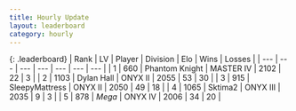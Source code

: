 ```yaml
---
title: Hourly Update
layout: leaderboard
category: hourly
---
```


{: .leaderboard}
| Rank | LV | Player | Division | Elo | Wins | Losses |
| --- | --- | --- | --- | --- | --- | --- |
| <span data-change="0">1</span> | 660 | <span title="ID: 742939">Phantom Knight</span> | MASTER IV | <span data-change="0">2102</span> | <span data-change="0">22</span> | <span data-change="0">3</span> |
| <span data-change="1">2</span> | 1103 | <span title="ID: 174294">Dylan Hall</span> | ONYX II | <span data-change="0">2055</span> | <span data-change="0">53</span> | <span data-change="0">30</span> |
| <span data-change="-1">3</span> | 915 | <span title="ID: 153129">SleepyMattress</span> | ONYX II | <span data-change="-9">2050</span> | <span data-change="0">49</span> | <span data-change="1">18</span> |
| <span data-change="0">4</span> | 1065 | <span title="ID: 402846">Sktima2</span> | ONYX III | <span data-change="0">2035</span> | <span data-change="0">9</span> | <span data-change="0">3</span> |
| <span data-change="1">5</span> | 878 | <span title="ID: 651782">_Mega_</span> | ONYX IV | <span data-change="0">2006</span> | <span data-change="0">34</span> | <span data-change="0">20</span> |